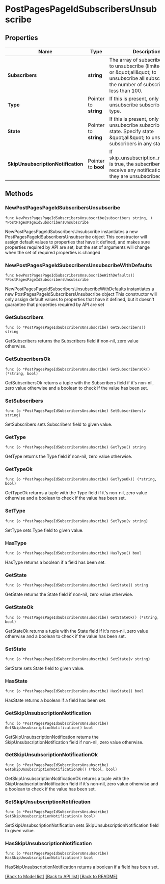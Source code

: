 # PostPagesPageIdSubscribersUnsubscribe

## Properties

Name | Type | Description | Notes
------------ | ------------- | ------------- | -------------
**Subscribers** | **string** | The array of subscriber codes to unsubscribe (limited to 100), or \&quot;all\&quot; to unsubscribe all subscribers if the number of subscribers is less than 100. | 
**Type** | Pointer to **string** | If this is present, only unsubscribe subscribers of this type. | [optional] 
**State** | Pointer to **string** | If this is present, only unsubscribe subscribers in this state. Specify state \&quot;all\&quot; to unsubscribe subscribers in any states. | [optional] [default to "active"]
**SkipUnsubscriptionNotification** | Pointer to **bool** | If skip_unsubscription_notification is true, the subscribers do not receive any notifications when they are unsubscribed. | [optional] 

## Methods

### NewPostPagesPageIdSubscribersUnsubscribe

`func NewPostPagesPageIdSubscribersUnsubscribe(subscribers string, ) *PostPagesPageIdSubscribersUnsubscribe`

NewPostPagesPageIdSubscribersUnsubscribe instantiates a new PostPagesPageIdSubscribersUnsubscribe object
This constructor will assign default values to properties that have it defined,
and makes sure properties required by API are set, but the set of arguments
will change when the set of required properties is changed

### NewPostPagesPageIdSubscribersUnsubscribeWithDefaults

`func NewPostPagesPageIdSubscribersUnsubscribeWithDefaults() *PostPagesPageIdSubscribersUnsubscribe`

NewPostPagesPageIdSubscribersUnsubscribeWithDefaults instantiates a new PostPagesPageIdSubscribersUnsubscribe object
This constructor will only assign default values to properties that have it defined,
but it doesn't guarantee that properties required by API are set

### GetSubscribers

`func (o *PostPagesPageIdSubscribersUnsubscribe) GetSubscribers() string`

GetSubscribers returns the Subscribers field if non-nil, zero value otherwise.

### GetSubscribersOk

`func (o *PostPagesPageIdSubscribersUnsubscribe) GetSubscribersOk() (*string, bool)`

GetSubscribersOk returns a tuple with the Subscribers field if it's non-nil, zero value otherwise
and a boolean to check if the value has been set.

### SetSubscribers

`func (o *PostPagesPageIdSubscribersUnsubscribe) SetSubscribers(v string)`

SetSubscribers sets Subscribers field to given value.


### GetType

`func (o *PostPagesPageIdSubscribersUnsubscribe) GetType() string`

GetType returns the Type field if non-nil, zero value otherwise.

### GetTypeOk

`func (o *PostPagesPageIdSubscribersUnsubscribe) GetTypeOk() (*string, bool)`

GetTypeOk returns a tuple with the Type field if it's non-nil, zero value otherwise
and a boolean to check if the value has been set.

### SetType

`func (o *PostPagesPageIdSubscribersUnsubscribe) SetType(v string)`

SetType sets Type field to given value.

### HasType

`func (o *PostPagesPageIdSubscribersUnsubscribe) HasType() bool`

HasType returns a boolean if a field has been set.

### GetState

`func (o *PostPagesPageIdSubscribersUnsubscribe) GetState() string`

GetState returns the State field if non-nil, zero value otherwise.

### GetStateOk

`func (o *PostPagesPageIdSubscribersUnsubscribe) GetStateOk() (*string, bool)`

GetStateOk returns a tuple with the State field if it's non-nil, zero value otherwise
and a boolean to check if the value has been set.

### SetState

`func (o *PostPagesPageIdSubscribersUnsubscribe) SetState(v string)`

SetState sets State field to given value.

### HasState

`func (o *PostPagesPageIdSubscribersUnsubscribe) HasState() bool`

HasState returns a boolean if a field has been set.

### GetSkipUnsubscriptionNotification

`func (o *PostPagesPageIdSubscribersUnsubscribe) GetSkipUnsubscriptionNotification() bool`

GetSkipUnsubscriptionNotification returns the SkipUnsubscriptionNotification field if non-nil, zero value otherwise.

### GetSkipUnsubscriptionNotificationOk

`func (o *PostPagesPageIdSubscribersUnsubscribe) GetSkipUnsubscriptionNotificationOk() (*bool, bool)`

GetSkipUnsubscriptionNotificationOk returns a tuple with the SkipUnsubscriptionNotification field if it's non-nil, zero value otherwise
and a boolean to check if the value has been set.

### SetSkipUnsubscriptionNotification

`func (o *PostPagesPageIdSubscribersUnsubscribe) SetSkipUnsubscriptionNotification(v bool)`

SetSkipUnsubscriptionNotification sets SkipUnsubscriptionNotification field to given value.

### HasSkipUnsubscriptionNotification

`func (o *PostPagesPageIdSubscribersUnsubscribe) HasSkipUnsubscriptionNotification() bool`

HasSkipUnsubscriptionNotification returns a boolean if a field has been set.


[[Back to Model list]](../README.md#documentation-for-models) [[Back to API list]](../README.md#documentation-for-api-endpoints) [[Back to README]](../README.md)


